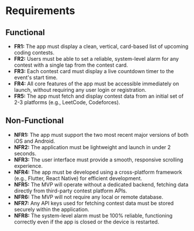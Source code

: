 # Requirements

## Functional

*   **FR1:** The app must display a clean, vertical, card-based list of upcoming coding contests.
*   **FR2:** Users must be able to set a reliable, system-level alarm for any contest with a single tap from the contest card.
*   **FR3:** Each contest card must display a live countdown timer to the event's start time.
*   **FR4:** All core features of the app must be accessible immediately on launch, without requiring any user login or registration.
*   **FR5:** The app must fetch and display contest data from an initial set of 2-3 platforms (e.g., LeetCode, Codeforces).

## Non-Functional

*   **NFR1:** The app must support the two most recent major versions of both iOS and Android.
*   **NFR2:** The application must be lightweight and launch in under 2 seconds.
*   **NFR3:** The user interface must provide a smooth, responsive scrolling experience.
*   **NFR4:** The app must be developed using a cross-platform framework (e.g., Flutter, React Native) for efficient development.
*   **NFR5:** The MVP will operate without a dedicated backend, fetching data directly from third-party contest platform APIs.
*   **NFR6:** The MVP will not require any local or remote database.
*   **NFR7:** Any API keys used for fetching contest data must be stored securely within the application.
*   **NFR8:** The system-level alarm must be 100% reliable, functioning correctly even if the app is closed or the device is restarted.
